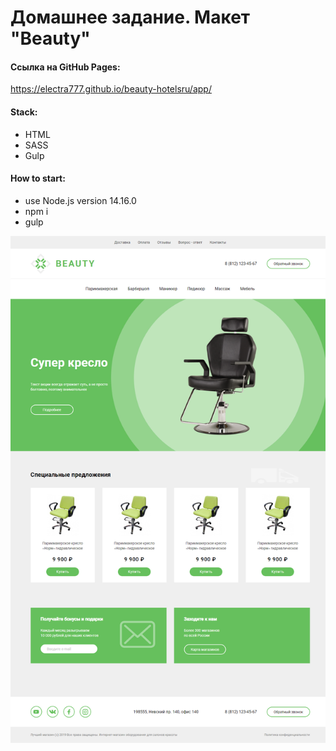 # Домашнее задание. Макет "Beauty"

#### Ссылка на GitHub Pages:

https://electra777.github.io/beauty-hotelsru/app/

#### Stack:

- HTML
- SASS
- Gulp

#### How to start:

- use Node.js version 14.16.0
- npm i
- gulp

[<img src="./project.png">]()
